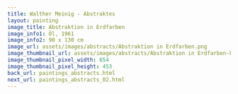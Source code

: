 ```yaml
---
title: Walther Meinig - Abstraktes
layout: painting
image_title: Abstraktion in Erdfarben
image_info1: Öl, 1961
image_info2: 90 x 130 cm
image_url: assets/images/abstracts/Abstraktion in Erdfarben.png
image_thumbnail_url: assets/images/abstracts/Abstraktion in Erdfarben-klein.png
image_thumbnail_pixel_width: 654
image_thumbnail_pixel_height: 453
back_url: paintings_abstracts.html
next_url: paintings_abstracts_02.html
---
```

